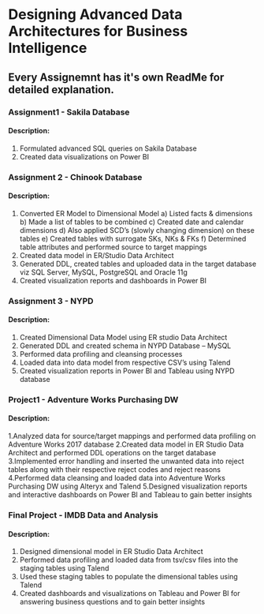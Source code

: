 # Designing Advanced Data Architectures for Business Intelligence

## Every Assignemnt has it's own ReadMe for detailed explanation.


### Assignment1 - Sakila Database

#### Description:

1. Formulated advanced SQL queries on Sakila Database
2. Created data visualizations on Power BI

### Assignment 2 - Chinook Database

#### Description:

1. Converted ER Model to Dimensional Model
a) Listed facts & dimensions 
b) Made a list of tables to be combined
c) Created date and calendar dimensions
d) Also applied SCD’s (slowly changing dimension) on these tables
e) Created tables with surrogate SKs, NKs & FKs
f) Determined table attributes and performed source to target mappings
2. Created data model in ER/Studio Data Architect
3. Generated DDL, created tables and uploaded data in the target database viz SQL Server, MySQL, PostgreSQL and Oracle 11g
4. Created visualization reports and dashboards in Power BI

### Assignment 3 - NYPD

#### Description:

1. Created Dimensional Data Model using ER studio Data Architect
2. Generated DDL and created schema in NYPD Database – MySQL
3. Performed data profiling and cleansing processes
4. Loaded data into data model from respective CSV’s using Talend
5. Created visualization reports in Power BI and Tableau using NYPD database


### Project1 - Adventure Works Purchasing DW

#### Description:

1.Analyzed data for source/target mappings and performed data profiling on Adventure Works 2017 database 
2.Created data model in ER Studio Data Architect and performed DDL operations on the target database 
3.Implemented error handling and inserted the unwanted data into reject tables along with their respective reject codes and reject reasons 
4.Performed data cleansing and loaded data into Adventure Works Purchasing DW using Alteryx and Talend 
5.Designed visualization reports and interactive dashboards on Power BI and Tableau to gain better insights

### Final Project - IMDB Data and Analysis

#### Description:

1. Designed dimensional model in ER Studio Data Architect
2. Performed data profiling and loaded data from tsv/csv files into the staging tables using Talend
3. Used these staging tables to populate the dimensional tables using Talend
4. Created dashboards and visualizations on Tableau and Power BI for answering business questions and to gain better insights
